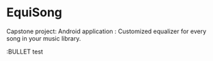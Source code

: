 EquiSong
========

Capstone project: Android application : Customized equalizer for every song in your music library.

:BULLET test

